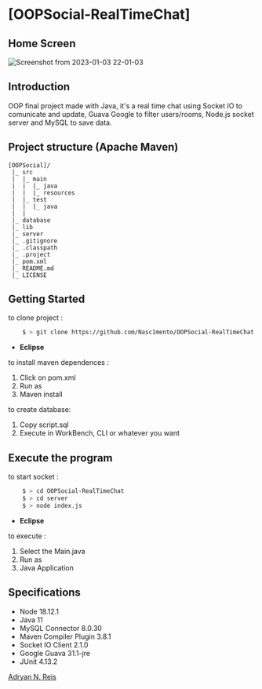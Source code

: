 # [OOPSocial-RealTimeChat]

## Home Screen

![Screenshot from 2023-01-03 22-01-03](https://user-images.githubusercontent.com/88512599/210465822-a3d26984-b2ff-4d42-9a74-5480d93c8ba2.png)



## Introduction

OOP final project made with Java, it's a real time chat using Socket IO to comunicate and update, Guava Google to filter users/rooms, Node.js socket server and MySQL to save data.

## Project structure (Apache Maven)

    [OOPSocial]/
     |_ src
     |  |_ main 
     |  |  |_ java 
     |  |  |_ resources 
     |  |_ test 
     |  |  |_ java 
     |  |
     |_ database
     |_ lib
     |_ server
     |_ .gitignore
     |_ .classpath
     |_ .project
     |_ pom.xml
     |_ README.md
     |_ LICENSE

## Getting Started


to clone project :
```bash
    $ > git clone https://github.com/Nasc1mento/OOPSocial-RealTimeChat
```
- **Eclipse**

to install maven dependences :

1. Click on pom.xml
2. Run as
3. Maven install

to create database:
1. Copy script.sql
2. Execute in WorkBench, CLI or whatever you want

## Execute the program

to start socket :


```bash
    $ > cd OOPSocial-RealTimeChat
    $ > cd server
    $ > node index.js
```
- **Eclipse**

to execute :
1. Select the Main.java
2. Run as
3. Java Application


## Specifications

- Node 18.12.1
- Java 11
- MySQL Connector 8.0.30
- Maven Compiler Plugin 3.8.1
- Socket IO Client 2.1.0
- Google Guava 31.1-jre
- JUnit 4.13.2

[Adryan N. Reis](https://github.com/Nasc1mento)
